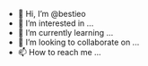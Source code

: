 - 👋 Hi, I’m @bestieo
- 👀 I’m interested in ...
- 🌱 I’m currently learning ...
- 💞️ I’m looking to collaborate on ...
- 📫 How to reach me ...

<!---
bestieo/bestieo is a ✨ special ✨ repository because its `README.md` (this file) appears on your GitHub profile.
You can click the Preview link to take a look at your changes.
--->
